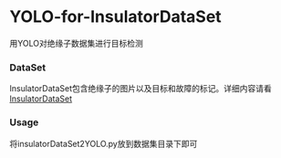 # YOLO-for-InsulatorDataSet
用YOLO对绝缘子数据集进行目标检测

### DataSet
InsulatorDataSet包含绝缘子的图片以及目标和故障的标记。详细内容请看[InsulatorDataSet][1]

### Usage
将insulatorDataSet2YOLO.py放到数据集目录下即可













[1]:https://github.com/InsulatorData/InsulatorDataSet
